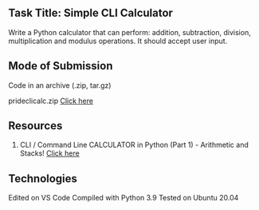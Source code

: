 ## Task Title: Simple CLI Calculator

Write a Python calculator that can perform: addition, subtraction, division, multiplication and modulus operations. It should accept user input.

## Mode of Submission

Code in an archive (.zip, tar.gz)

prideclicalc.zip [Click here](https://drive.google.com/file/d/1p8gjx5TcFXFA4h_HmsA86GkcICuRe_9c/view?usp=sharing)

## Resources

1. CLI / Command Line CALCULATOR in Python (Part 1) - Arithmetic and Stacks! [Click here](https://www.youtube.com/watch?v=cZLu3HhBwe4&t=1682s)

## Technologies

Edited on VS Code
Compiled with Python 3.9
Tested on Ubuntu 20.04
